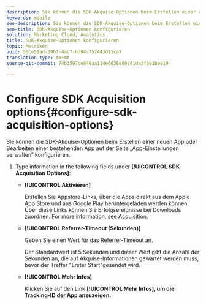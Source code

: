 ```yaml
---
description: Sie können die SDK-Akquise-Optionen beim Erstellen einer neuen App oder Bearbeiten einer bestehenden App auf der Seite „App-Einstellungen verwalten“ konfigurieren.
keywords: mobile
seo-description: Sie können die SDK-Akquise-Optionen beim Erstellen einer neuen App oder Bearbeiten einer bestehenden App auf der Seite „App-Einstellungen verwalten“ konfigurieren.
seo-title: SDK-Akquise-Optionen konfigurieren
solution: Marketing Cloud, Analytics
title: SDK-Akquise-Optionen konfigurieren
topic: Metriken
uuid: 50ce51ad-39bf-4ac7-bd94-757443d11ca7
translation-type: tm+mt
source-git-commit: 74b3597ce849aa114e6638e89741da3f6e1bee19

---
```



# Configure SDK Acquisition options{#configure-sdk-acquisition-options}

Sie können die SDK-Akquise-Optionen beim Erstellen einer neuen App oder Bearbeiten einer bestehenden App auf der Seite „App-Einstellungen verwalten“ konfigurieren.

1. Type information in the following fields under **[!UICONTROL SDK Acquisition Options]**:

   * **[!UICONTROL Aktivieren]**

      Erstellen Sie Appstore-Links, über die Apps direkt aus dem Apple App Store und aus Google Play heruntergeladen werden können. Über diese Links können Sie Erfolgsereignisse bei Downloads zuordnen. For more information, see [Acquisition](//help/using/acquisition-main/acquisition-main.md).

   * **[!UICONTROL Referrer-Timeout (Sekunden)]**

      Geben Sie einen Wert für das Referrer-Timeout an.

      Der Standardwert ist 5 Sekunden und dieser Wert gibt die Anzahl der Sekunden an, die auf Akquise-Informationen gewartet werden muss, bevor der Treffer "Erster Start"gesendet wird.

   * **[!UICONTROL Mehr Infos]**

      Klicken Sie auf den Link **[!UICONTROL Mehr Infos], um die Tracking-ID der App anzuzeigen.**
